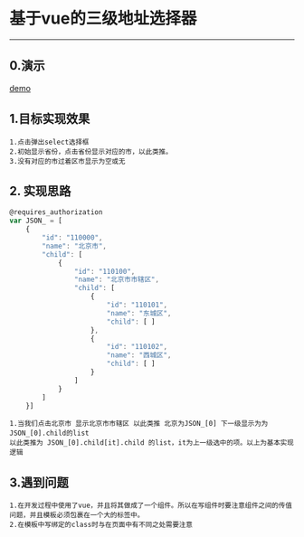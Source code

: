 # 基于vue的三级地址选择器

------
## 0.演示
[demo](https://htmlpreview.github.io/?https://github.com/ytxbnahn/vue-area-select/blob/master/demo.html)
## 1.目标实现效果
    1.点击弹出select选择框
    2.初始显示省份，点击省份显示对应的市，以此类推。
    3.没有对应的市过着区市显示为空或无

## 2. 实现思路

```javaScript
@requires_authorization
var JSON_ = [
    {
        "id": "110000", 
        "name": "北京市", 
        "child": [
            {
                "id": "110100", 
                "name": "北京市市辖区", 
                "child": [
                    {
                        "id": "110101", 
                        "name": "东城区", 
                        "child": [ ]
                    }, 
                    {
                        "id": "110102", 
                        "name": "西城区", 
                        "child": [ ]
                    }
                ]
            }
        ]
    }]
```
    1.当我们点击北京市 显示北京市市辖区 以此类推 北京为JSON_[0] 下一级显示为为JSON_[0].child的list
    以此类推为 JSON_[0].child[it].child 的list，it为上一级选中的项。以上为基本实现逻辑
## 3.遇到问题
    1.在开发过程中使用了vue，并且将其做成了一个组件。所以在写组件时要注意组件之间的传值问题，并且模板必须包裹在一个大的标签中。
    2.在模板中写绑定的class时与在页面中有不同之处需要注意
